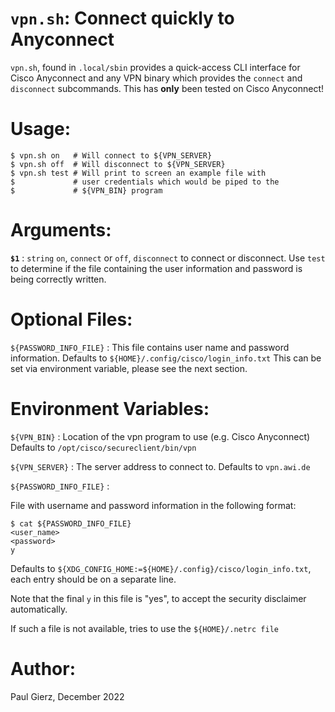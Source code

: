# `vpn.sh`: Connect quickly to Anyconnect

`vpn.sh`, found in `.local/sbin` provides a quick-access CLI interface for
Cisco Anyconnect and any VPN binary which provides the `connect` and
`disconnect` subcommands. This has **only** been tested on Cisco Anyconnect!

# Usage:

``` console
$ vpn.sh on   # Will connect to ${VPN_SERVER}
$ vpn.sh off  # Will disconnect to ${VPN_SERVER} 
$ vpn.sh test # Will print to screen an example file with 
$             # user credentials which would be piped to the
$             # ${VPN_BIN} program
```

# Arguments:

**`$1`** : `string`
  `on`, `connect` or `off`, `disconnect` to connect or disconnect. Use
  `test` to determine if the file containing the user information and
  password is being correctly written.

# Optional Files:

`${PASSWORD_INFO_FILE}` : 
  This file contains user name and password information. Defaults to
  `${HOME}/.config/cisco/login_info.txt` This can be set via environment
  variable, please see the next section.

# Environment Variables:

`${VPN_BIN}` :
  Location of the vpn program to use (e.g. Cisco Anyconnect) Defaults to
  `/opt/cisco/secureclient/bin/vpn`

`${VPN_SERVER}` :
  The server address to connect to. Defaults to `vpn.awi.de`

`${PASSWORD_INFO_FILE}` :

  File with username and password information in the following format:

  ``` console
  $ cat ${PASSWORD_INFO_FILE} 
  <user_name> 
  <password> 
  y
  ```

  Defaults to `${XDG_CONFIG_HOME:=${HOME}/.config}/cisco/login_info.txt`, each
  entry should be on a separate line.

  Note that the final `y` in this file is "yes", to accept the security
  disclaimer automatically.

  If such a file is not available, tries to use the `${HOME}/.netrc file`

# Author:

Paul Gierz, December 2022
